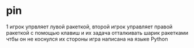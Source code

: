 # pin
1 игрок упрвляет лувой ракеткой, второй игрок управляет правой ракеткой с помощью клавиш и их задача отталкивать шарик ракетками чтбы он не коснулся их стороны
игра написана на языке Python

